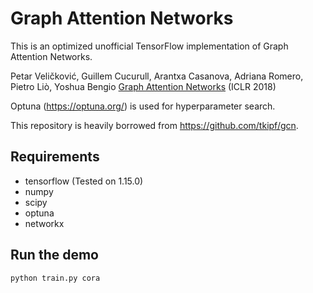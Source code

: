 # Graph Attention Networks

This is an optimized unofficial TensorFlow implementation of Graph Attention Networks. 

Petar Veličković, Guillem Cucurull, Arantxa Casanova, Adriana Romero, Pietro Liò, Yoshua Bengio [Graph Attention Networks](https://arxiv.org/abs/1710.10903) (ICLR 2018)

Optuna (https://optuna.org/) is used for hyperparameter search. 

This repository is heavily borrowed from https://github.com/tkipf/gcn. 
 

## Requirements
* tensorflow (Tested on 1.15.0)
* numpy
* scipy
* optuna
* networkx

## Run the demo
```bash
python train.py cora
```
